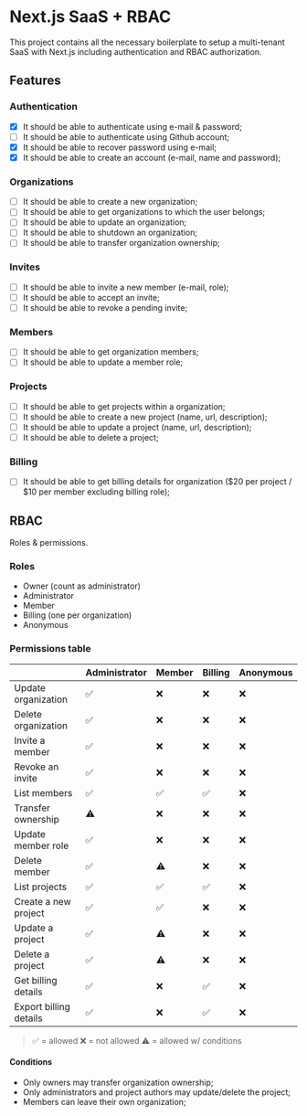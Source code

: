 # Next.js SaaS + RBAC
This project contains all the necessary boilerplate to setup a multi-tenant SaaS with Next.js including authentication and RBAC authorization.
## Features
### Authentication
- [x] It should be able to authenticate using e-mail & password;
- [ ] It should be able to authenticate using Github account;
- [x] It should be able to recover password using e-mail;
- [x] It should be able to create an account (e-mail, name and password);
### Organizations
- [ ] It should be able to create a new organization;
- [ ] It should be able to get organizations to which the user belongs;
- [ ] It should be able to update an organization;
- [ ] It should be able to shutdown an organization;
- [ ] It should be able to transfer organization ownership;
### Invites
- [ ] It should be able to invite a new member (e-mail, role);
- [ ] It should be able to accept an invite;
- [ ] It should be able to revoke a pending invite;
### Members
- [ ] It should be able to get organization members;
- [ ] It should be able to update a member role;
### Projects
- [ ] It should be able to get projects within a organization;
- [ ] It should be able to create a new project (name, url, description);
- [ ] It should be able to update a project (name, url, description);
- [ ] It should be able to delete a project;
### Billing
- [ ] It should be able to get billing details for organization ($20 per project / $10 per member excluding billing role);
## RBAC
Roles & permissions.
### Roles
- Owner (count as administrator)
- Administrator
- Member
- Billing (one per organization)
- Anonymous
### Permissions table
|                          | Administrator | Member | Billing | Anonymous |
| ------------------------ | ------------- | ------ | ------- | --------- |
| Update organization      | ✅            | ❌     | ❌      | ❌        |
| Delete organization      | ✅            | ❌     | ❌      | ❌        |
| Invite a member          | ✅            | ❌     | ❌      | ❌        |
| Revoke an invite         | ✅            | ❌     | ❌      | ❌        |
| List members             | ✅            | ✅     | ✅      | ❌        |
| Transfer ownership       | ⚠️             |  ❌    | ❌      | ❌        |
| Update member role       | ✅            | ❌     | ❌      | ❌        |
| Delete member            | ✅            | ⚠️      | ❌      | ❌        |
| List projects            | ✅            | ✅     | ✅      | ❌        |
| Create a new project     | ✅            | ✅     | ❌      | ❌        |
| Update a project         | ✅            | ⚠️      | ❌      | ❌        |
| Delete a project         | ✅            | ⚠️      | ❌      | ❌        |
| Get billing details      | ✅            | ❌     | ✅      | ❌        |
| Export billing details   | ✅            | ❌     | ✅      | ❌        |
> ✅ = allowed
> ❌ = not allowed
> ⚠️ = allowed w/ conditions
#### Conditions
- Only owners may transfer organization ownership;
- Only administrators and project authors may update/delete the project;
- Members can leave their own organization;